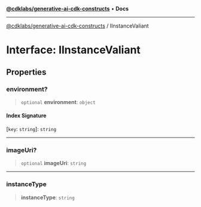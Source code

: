 [**@cdklabs/generative-ai-cdk-constructs**](../README.md) • **Docs**

***

[@cdklabs/generative-ai-cdk-constructs](../README.md) / IInstanceValiant

# Interface: IInstanceValiant

## Properties

### environment?

> `optional` **environment**: `object`

#### Index Signature

 \[`key`: `string`\]: `string`

***

### imageUri?

> `optional` **imageUri**: `string`

***

### instanceType

> **instanceType**: `string`
